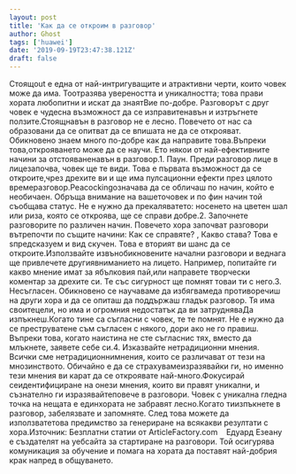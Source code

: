```yaml
---
layout: post
title: 'Как да се откроим в разговор'
author: Ghost
tags: ['huawei']
date: '2019-09-19T23:47:38.121Z'
draft: false
---
```


Стоящout е една от най-интригуващите и атрактивни черти, които човек може да има. Тоотразява увереността и уникалността; това прави хората любопитни и искат да знаятВие по-добре. Разговорът с друг човек е чудесна възможност да се изправитенавън и изтръгнете ползите.Стоящнавън в разговор не е лесно. Повечето от нас са образовани да се опитват да се впишата не да се открояват. Обикновено знаем много по-добре как да направите това.Въпреки това,открояването може да се научи. Ето някои от най-ефективните начини за отстояваненавън в разговор.1. Паун. Преди разговор лице в лицезапочва, човек ще те види. Това е първата възможност да се откроите,чрез дрехите ви и ще има пулсационни ефекти през цялото времеразговор.Peacockingозначава да се обличаш по начин, който е необичаен. Обръща внимание на вашеточовек и по фин начин той съобщава статус. Не е нужно да прекаляватето: носенето на цветен шал или риза, която се откроява, ще се справи добре.2. Започнете разговорите по различен начин. Повечето хора започват разговори вътрепочти по същите начини: Как се справяте? ,  Какво става? Това е sпредсказуем и вид скучен. Това е вторият ви шанс да се откроите.Използвайте извънобикновените начални разговори и веднага ще привлечете другиявниманието на лицето. Например, попитайте ги какво мнение имат за ябълковия пай,или направете творчески коментар за дрехите си. Те със сигурност ще помнят товаи ти с него.3. Несъгласен. Обикновено се научаваме да избягвамеда противоречиш на други хора и да се опиташ да поддържаш гладък разговор. Тя има своитецели, но има и огромния недостатък да ви затрудняваДа изпъкнеш.Когато тине са съгласни с човек, те те помнят. Не е нужно да се преструватене съм съгласен с някого, дори ако не го правиш. Въпреки това, когато наистина не сте съгласнис тях, вместо да млъкнете, заявете себе си.4. Изказвайте нетрадиционни мнения. Всички сме нетрадиционнимнения, които се различават от тези на мнозинството. Обичайно е да се страхувамеизразявайки ги, но именно тези мнения ви карат да се откроявате най-много.Фокусирай сеидентифициране на онези мнения, които ви правят уникални, и съзнателно ги изразявайтеповече в разговори. Човек с уникална гледна точка на нещата е единхората не забравят лесно.Когато тиизпъкнете в разговор, забелязвате и запомняте. След това можете да използватетова предимство за генериране на всякакви резултати с хора.Източник: Безплатни статии от ArticleFactory.com    Едуард Езеану е създателят на уебсайта за стартиране на разговори. Той осигурява комуникация за обучение и помага на хората да поставят най-добрия крак напред в общуването.

